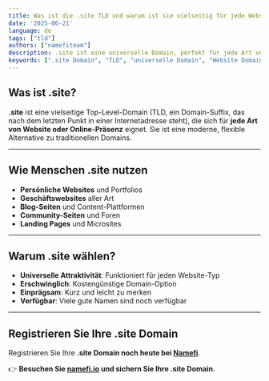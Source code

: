 ```yaml
---
title: Was ist die .site TLD und warum ist sie vielseitig für jede Website?
date: '2025-06-21'
language: de
tags: ["tld"]
authors: ["namefiteam"]
description: .site ist eine universelle Domain, perfekt für jede Art von Website. Flexibel, erschwinglich und weltweit anerkannt.
keywords: [".site Domain", "TLD", "universelle Domain", "Website Domain", "flexible Domain", "erschwingliche Domain", "Domain-Registrierung"]
---
```


## **Was ist .site?**

**.site** ist eine vielseitige Top-Level-Domain (TLD, ein Domain-Suffix, das nach dem letzten Punkt in einer Internetadresse steht), die sich für **jede Art von Website oder Online-Präsenz** eignet. Sie ist eine moderne, flexible Alternative zu traditionellen Domains.

---

## **Wie Menschen .site nutzen**

*   **Persönliche Websites** und Portfolios
*   **Geschäftswebsites** aller Art
*   **Blog-Seiten** und Content-Plattformen
*   **Community-Seiten** und Foren
*   **Landing Pages** und Microsites

---

## **Warum .site wählen?**

*   **Universelle Attraktivität**: Funktioniert für jeden Website-Typ
*   **Erschwinglich**: Kostengünstige Domain-Option
*   **Einprägsam**: Kurz und leicht zu merken
*   **Verfügbar**: Viele gute Namen sind noch verfügbar

---

## **Registrieren Sie Ihre .site Domain**

Registrieren Sie Ihre **.site Domain noch heute bei [Namefi](https://namefi.io)**.

👉 **Besuchen Sie [namefi.io](https://namefi.io) und sichern Sie Ihre .site Domain.**